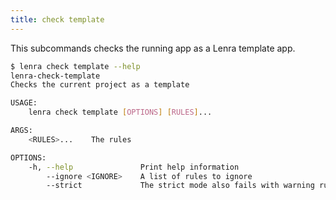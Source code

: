 ```yaml
---
title: check template
---
```


This subcommands checks the running app as a Lenra template app.

```bash
$ lenra check template --help
lenra-check-template 
Checks the current project as a template

USAGE:
    lenra check template [OPTIONS] [RULES]...

ARGS:
    <RULES>...    The rules

OPTIONS:
    -h, --help               Print help information
        --ignore <IGNORE>    A list of rules to ignore
        --strict             The strict mode also fails with warning rules
```